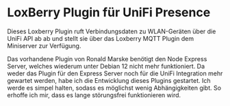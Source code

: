# LoxBerry Plugin für UniFi Presence

Dieses Loxberry Plugin ruft Verbindungsdaten zu WLAN-Geräten über die UniFi API ab ab und stellt sie über das Loxberry MQTT Plugin dem Miniserver zur Verfügung.

Das vorhandene Plugin von Ronald Marske benötigt den Node Express Server, welches wiederum unter Debian 12 nicht mehr funktioniert. Da weder das Plugin für den Express Server noch für die UniFi Integration mehr gewartet werden, habe ich die Entwicklung dieses Plugins gestartet. Ich werde es simpel halten, sodass es möglichst wenig Abhängigkeiten gibt. So erhoffe ich mir, dass es lange störungsfrei funktionieren wird. 

